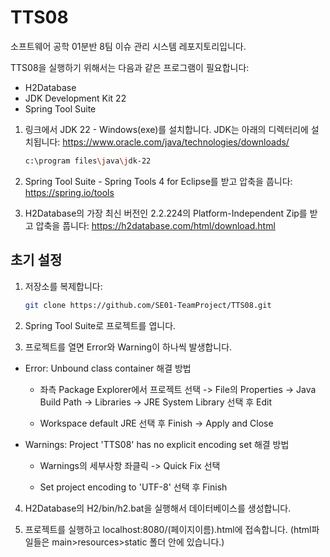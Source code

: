 # TTS08
소프트웨어 공학 01분반 8팀 이슈 관리 시스템 레포지토리입니다.

TTS08을 실행하기 위해서는 다음과 같은 프로그램이 필요합니다:
 - H2Database
 - JDK Development Kit 22
 - Spring Tool Suite

1. 링크에서 JDK 22 - Windows(exe)를 설치합니다. JDK는 아래의 디렉터리에 설치됩니다: https://www.oracle.com/java/technologies/downloads/

   ```sh
   c:\program files\java\jdk-22
   ```

2. Spring Tool Suite - Spring Tools 4 for Eclipse를 받고 압축을 풉니다: https://spring.io/tools

3. H2Database의 가장 최신 버전인 2.2.224의 Platform-Independent Zip를 받고 압축을 풉니다: https://h2database.com/html/download.html

## 초기 설정

1. 저장소를 복제합니다:

   ```sh
   git clone https://github.com/SE01-TeamProject/TTS08.git
   ```

2. Spring Tool Suite로 프로젝트를 엽니다.

3. 프로젝트를 열면 Error와 Warning이 하나씩 발생합니다. 

- Error: Unbound class container 해결 방법

   - 좌측 Package Explorer에서 프로젝트 선택 -> File의 Properties -> Java Build Path -> Libraries -> JRE System Library 선택 후 Edit

   - Workspace default JRE 선택 후 Finish -> Apply and Close

- Warnings: Project 'TTS08' has no explicit encoding set 해결 방법

   - Warnings의 세부사항 좌클릭 -> Quick Fix 선택

   - Set project encoding to 'UTF-8' 선택 후 Finish
 
4. H2Database의 H2/bin/h2.bat을 실행해서 데이터베이스를 생성합니다.

5. 프로젝트를 실행하고 localhost:8080/(페이지이름).html에 접속합니다. (html파일들은 main>resources>static 폴더 안에 있습니다.)
